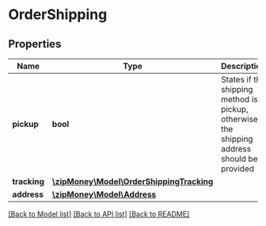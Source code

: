 # OrderShipping

## Properties
Name | Type | Description | Notes
------------ | ------------- | ------------- | -------------
**pickup** | **bool** | States if the shipping method is pickup, otherwise the shipping address should be provided | [optional] 
**tracking** | [**\zipMoney\Model\OrderShippingTracking**](OrderShippingTracking.md) |  | [optional] 
**address** | [**\zipMoney\Model\Address**](Address.md) |  | [optional] 

[[Back to Model list]](../README.md#documentation-for-models) [[Back to API list]](../README.md#documentation-for-api-endpoints) [[Back to README]](../README.md)


